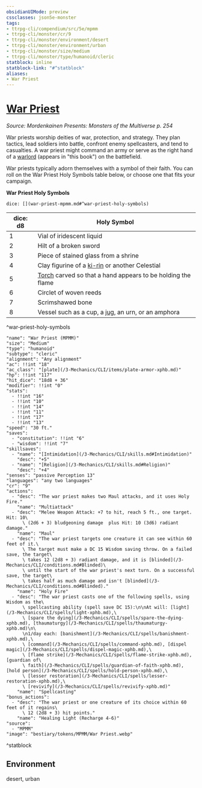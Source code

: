 ```yaml
---
obsidianUIMode: preview
cssclasses: json5e-monster
tags:
- ttrpg-cli/compendium/src/5e/mpmm
- ttrpg-cli/monster/cr/9
- ttrpg-cli/monster/environment/desert
- ttrpg-cli/monster/environment/urban
- ttrpg-cli/monster/size/medium
- ttrpg-cli/monster/type/humanoid/cleric
statblock: inline
statblock-link: "#^statblock"
aliases:
- War Priest
---
```

# [War Priest](3-Mechanics\CLI\bestiary\humanoid/war-priest-mpmm.md)
*Source: Mordenkainen Presents: Monsters of the Multiverse p. 254*  

War priests worship deities of war, protection, and strategy. They plan tactics, lead soldiers into battle, confront enemy spellcasters, and tend to casualties. A war priest might command an army or serve as the right hand of a [warlord](/3-Mechanics/CLI/bestiary/humanoid/warlord-mpmm.md) (appears in "this book") on the battlefield.

War priests typically adorn themselves with a symbol of their faith. You can roll on the War Priest Holy Symbols table below, or choose one that fits your campaign.

**War Priest Holy Symbols**

`dice: [](war-priest-mpmm.md#^war-priest-holy-symbols)`

| dice: d8 | Holy Symbol |
|----------|-------------|
| 1 | Vial of iridescent liquid |
| 2 | Hilt of a broken sword |
| 3 | Piece of stained glass from a shrine |
| 4 | Clay figurine of a [ki-rin](/3-Mechanics/CLI/bestiary/celestial/ki-rin-mpmm.md) or another Celestial |
| 5 | [Torch](/3-Mechanics/CLI/items/torch-xphb.md) carved so that a hand appears to be holding the flame |
| 6 | Circlet of woven reeds |
| 7 | Scrimshawed bone |
| 8 | Vessel such as a cup, a [jug](/3-Mechanics/CLI/items/jug-xphb.md), an urn, or an amphora |
^war-priest-holy-symbols

```statblock
"name": "War Priest (MPMM)"
"size": "Medium"
"type": "humanoid"
"subtype": "cleric"
"alignment": "Any alignment"
"ac": !!int "18"
"ac_class": "[plate](/3-Mechanics/CLI/items/plate-armor-xphb.md)"
"hp": !!int "117"
"hit_dice": "18d8 + 36"
"modifier": !!int "0"
"stats":
  - !!int "16"
  - !!int "10"
  - !!int "14"
  - !!int "11"
  - !!int "17"
  - !!int "13"
"speed": "30 ft."
"saves":
  - "constitution": !!int "6"
  - "wisdom": !!int "7"
"skillsaves":
  - "name": "[Intimidation](/3-Mechanics/CLI/skills.md#Intimidation)"
    "desc": "+5"
  - "name": "[Religion](/3-Mechanics/CLI/skills.md#Religion)"
    "desc": "+4"
"senses": "passive Perception 13"
"languages": "any two languages"
"cr": "9"
"actions":
  - "desc": "The war priest makes two Maul attacks, and it uses Holy Fire."
    "name": "Multiattack"
  - "desc": "Melee Weapon Attack: +7 to hit, reach 5 ft., one target. Hit: 10\
      \ (2d6 + 3) bludgeoning damage  plus Hit: 10 (3d6) radiant damage."
    "name": "Maul"
  - "desc": "The war priest targets one creature it can see within 60 feet of it.\
      \ The target must make a DC 15 Wisdom saving throw. On a failed save, the target\
      \ takes 12 (2d8 + 3) radiant damage, and it is [blinded](/3-Mechanics/CLI/conditions.md#Blinded)\
      \ until the start of the war priest's next turn. On a successful save, the target\
      \ takes half as much damage and isn't [blinded](/3-Mechanics/CLI/conditions.md#Blinded)."
    "name": "Holy Fire"
  - "desc": "The war priest casts one of the following spells, using Wisdom as the\
      \ spellcasting ability (spell save DC 15):\n\nAt will: [light](/3-Mechanics/CLI/spells/light-xphb.md),\
      \ [spare the dying](/3-Mechanics/CLI/spells/spare-the-dying-xphb.md), [thaumaturgy](/3-Mechanics/CLI/spells/thaumaturgy-xphb.md)\n\
      \n1/day each: [banishment](/3-Mechanics/CLI/spells/banishment-xphb.md),\
      \ [command](/3-Mechanics/CLI/spells/command-xphb.md), [dispel magic](/3-Mechanics/CLI/spells/dispel-magic-xphb.md),\
      \ [flame strike](/3-Mechanics/CLI/spells/flame-strike-xphb.md), [guardian of\
      \ faith](/3-Mechanics/CLI/spells/guardian-of-faith-xphb.md), [hold person](/3-Mechanics/CLI/spells/hold-person-xphb.md),\
      \ [lesser restoration](/3-Mechanics/CLI/spells/lesser-restoration-xphb.md),\
      \ [revivify](/3-Mechanics/CLI/spells/revivify-xphb.md)"
    "name": "Spellcasting"
"bonus_actions":
  - "desc": "The war priest or one creature of its choice within 60 feet of it regains\
      \ 12 (2d8 + 3) hit points."
    "name": "Healing Light (Recharge 4-6)"
"source":
  - "MPMM"
"image": "bestiary/tokens/MPMM/War Priest.webp"
```
^statblock

## Environment

desert, urban